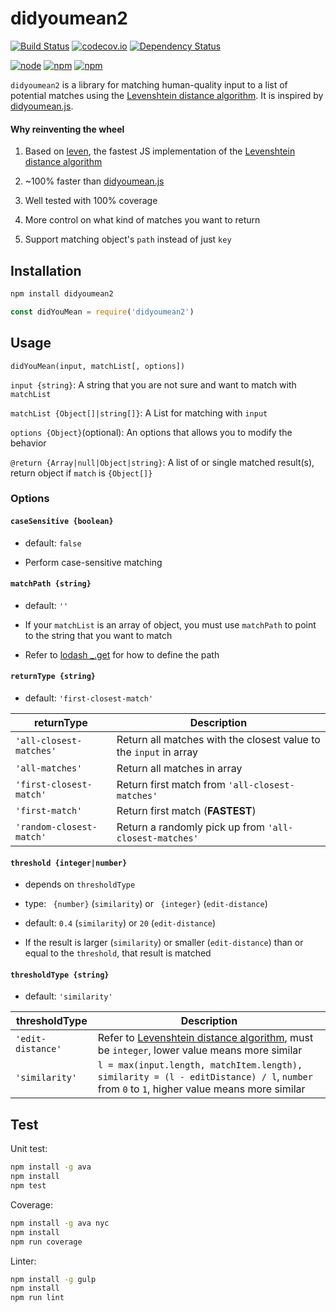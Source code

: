 # didyoumean2
[![Build Status](https://img.shields.io/travis/foray1010/didyoumean2.svg)](https://travis-ci.org/foray1010/didyoumean2)
[![codecov.io](https://img.shields.io/codecov/c/github/foray1010/didyoumean2.svg)](https://codecov.io/github/foray1010/didyoumean2?branch=master)
[![Dependency Status](https://img.shields.io/gemnasium/foray1010/didyoumean2.svg)](https://gemnasium.com/foray1010/didyoumean2)

[![node](https://img.shields.io/node/v/didyoumean2.svg)]()
[![npm](https://img.shields.io/npm/dm/didyoumean2.svg)]()
[![npm](https://img.shields.io/npm/l/didyoumean2.svg)]()

`didyoumean2` is a library for matching human-quality input to a list of potential matches using the [Levenshtein distance algorithm](https://en.wikipedia.org/wiki/Levenshtein_distance).
It is inspired by [didyoumean.js](https://github.com/dcporter/didyoumean.js).

#### Why reinventing the wheel
1. Based on [leven](https://github.com/sindresorhus/leven), the fastest JS implementation of the [Levenshtein distance algorithm](https://en.wikipedia.org/wiki/Levenshtein_distance)

2. ~100% faster than [didyoumean.js](https://github.com/dcporter/didyoumean.js)

3. Well tested with 100% coverage

4. More control on what kind of matches you want to return

5. Support matching object's `path` instead of just `key`


## Installation
```sh
npm install didyoumean2
```

```js
const didYouMean = require('didyoumean2')
```


## Usage
```
didYouMean(input, matchList[, options])
```

`input {string}`: A string that you are not sure and want to match with `matchList`

`matchList {Object[]|string[]}`: A List for matching with `input`

`options {Object}`(optional): An options that allows you to modify the behavior

`@return {Array|null|Object|string}`: A list of or single matched result(s), return object if `match` is `{Object[]}`

### Options
#### `caseSensitive {boolean}`
  - default: `false`

  - Perform case-sensitive matching

#### `matchPath {string}`
  - default: `''`

  - If your `matchList` is an array of object, you must use `matchPath` to point to the string that you want to match

  - Refer to [lodash _.get](https://lodash.com/docs#get) for how to define the path

#### `returnType {string}`
  - default: `'first-closest-match'`

| returnType               | Description                                                       |
|--------------------------|-------------------------------------------------------------------|
| `'all-closest-matches'`  | Return all matches with the closest value to the `input` in array |
| `'all-matches'`          | Return all matches in array                                       |
| `'first-closest-match'`  | Return first match from `'all-closest-matches'`                   |
| `'first-match'`          | Return first match (__FASTEST__)                                  |
| `'random-closest-match'` | Return a randomly pick up from `'all-closest-matches'`            |

#### `threshold {integer|number}`
  - depends on `thresholdType`

  - type: ` {number}` (`similarity`) or ` {integer}` (`edit-distance`)

  - default: `0.4` (`similarity`) or `20` (`edit-distance`)

  - If the result is larger (`similarity`) or smaller (`edit-distance`) than or equal to the `threshold`, that result is matched

#### `thresholdType {string}`
  - default: `'similarity'`

| thresholdType     | Description                                                                                                                                      |
|-------------------|--------------------------------------------------------------------------------------------------------------------------------------------------|
| `'edit-distance'` | Refer to [Levenshtein distance algorithm](https://en.wikipedia.org/wiki/Levenshtein_distance), must be `integer`, lower value means more similar |
| `'similarity'`    | `l = max(input.length, matchItem.length), similarity = (l - editDistance) / l`, `number` from `0` to `1`, higher value means more similar        |


## Test
Unit test:
```sh
npm install -g ava
npm install
npm test
```

Coverage:
```sh
npm install -g ava nyc
npm install
npm run coverage
```

Linter:
```sh
npm install -g gulp
npm install
npm run lint
```

